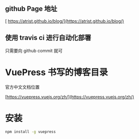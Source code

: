 ## github Page 地址

[ https://atrist.github.io/blog/](https://atrist.github.io/blog/)

## 使用 travis ci 进行自动化部署
只需要向 github commit 就可


# VuePress 书写的博客目录

官方中文文档位置

[https://vuepress.vuejs.org/zh/](https://vuepress.vuejs.org/zh/)

# 安装

```bash
npm install -g vuepress
```